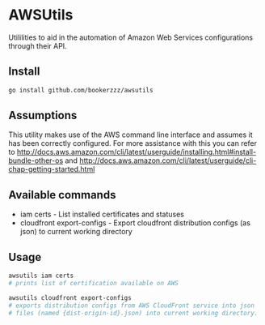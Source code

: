 # AWSUtils

Utililities to aid in the automation of Amazon Web Services configurations through their API.

## Install
```bash
go install github.com/bookerzzz/awsutils
```

## Assumptions

This utility makes use of the AWS command line interface and assumes it has been correctly configured. For
more assistance with this you can refer to http://docs.aws.amazon.com/cli/latest/userguide/installing.html#install-bundle-other-os
and http://docs.aws.amazon.com/cli/latest/userguide/cli-chap-getting-started.html

## Available commands

* iam certs - List installed certificates and statuses
* cloudfront export-configs - Export cloudfront distribution configs (as json) to current working directory

## Usage
```bash
awsutils iam certs
# prints list of certification available on AWS

awsutils cloudfront export-configs
# exports distribution configs from AWS CloudFront service into json
# files (named {dist-origin-id}.json) into current working directory.
```
